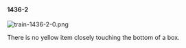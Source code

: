 #### 1436-2
![train-1436-2-0.png](https://github.com/lil-lab/nlvr/raw/master/nlvr/train/images/60/train-1436-2-0.png "train-1436-2-0.png")

There is no yellow item closely touching the bottom of a box.